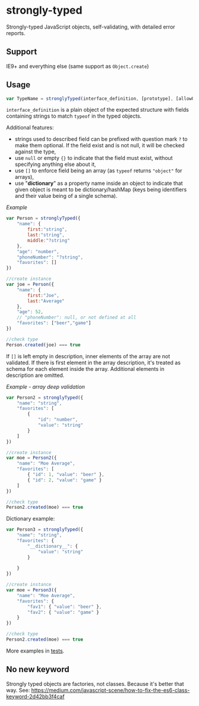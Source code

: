 strongly-typed
==============

Strongly-typed JavaScript objects, self-validating, with detailed error reports.

## Support

IE9+ and everything else (same support as `Object.create`)

## Usage

```javascript
var TypeName = stronglyTyped(interface_definition, [prototype], [allowUnspecifiedFields])

```

`interface_definition` is a plain object of the expected structure with fields containing strings to match `typeof` in the typed objects.

Additional features:
- strings used to described field can be prefixed with question mark `?` to make them optional. If the field exist and is not null, it will be checked against the type,
- use `null` or empty `{}` to indicate that the field must exist, without specifying anything else about it,
- use `[]` to enforce field being an array (as `typeof` returns `"object"` for arrays),
- use "__dictionary__" as a property name inside an object to indicate that given object is meant to be dictionary/hashMap (keys being identifiers and their value being of a single schema).  

_Example_

```javascript
var Person = stronglyTyped({
    "name": {
        first:"string",
        last:"string",
        middle:"?string"
    },
    "age": "number",
    "phoneNumber": "?string",
    "favorites": []
})

//create instance
var joe = Person({
    "name": {
        first:"Joe",
        last:"Average"
    },
    "age": 52,
    // "phoneNumber": null, or not defined at all
    "favorites": ["beer","game"]
})

//check type
Person.created(joe) === true
```

If `[]` is left empty in description, inner elements of the array are not validated. If there is first element in the array description, it's treated as schema for each element inside the array. Additional elements in description are omitted.

_Example - array deep validation_

```javascript
var Person2 = stronglyTyped({
    "name": "string",
    "favorites": [
        {
            "id": "number",
            "value": "string"
        }
    ]
})

//create instance
var moe = Person2({
    "name": "Moe Average",
    "favorites": [
        { "id": 1, "value": "beer" },
        { "id": 2, "value": "game" }
    ]
})

//check type
Person2.created(moe) === true
```

Dictionary example:
```javascript
var Person3 = stronglyTyped({
    "name": "string",
    "favorites": {
        "__dictionary__": {
            "value": "string"        
        }   
        
    }
})

//create instance
var moe = Person3({
    "name": "Moe Average",
    "favorites": {
        "fav1": { "value": "beer" },
        "fav2": { "value": "game" }
    }
})

//check type
Person2.created(moe) === true
```

More examples in [tests](./tests/).

## No new keyword

Strongly typed objects are factories, not classes. Because it's better that way. See: https://medium.com/javascript-scene/how-to-fix-the-es6-class-keyword-2d42bb3f4caf

